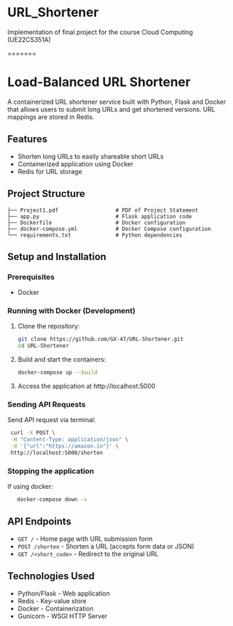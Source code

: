 
# URL_Shortener

Implementation of final project for the course Cloud Computing (UE22CS351A)

=======
# Load-Balanced URL Shortener

A containerized URL shortener service built with Python, Flask and Docker that allows users to submit long URLs and get shortened versions. URL mappings are stored in Redis.

## Features

- Shorten long URLs to easily shareable short URLs
- Containerized application using Docker
- Redis for URL storage

## Project Structure

```
├── Project1.pdf                  # PDF of Project Statement
├── app.py                        # Flask application code
├── Dockerfile                    # Docker configuration
├── docker-compose.yml            # Docker Compose configuration
└── requirements.txt              # Python dependencies
```

## Setup and Installation

### Prerequisites

- Docker

### Running with Docker (Development)

1. Clone the repository:
   ```bash
   git clone https://github.com/GX-47/URL-Shortener.git
   cd URL-Shortener
   ```

2. Build and start the containers:
   ```bash
   docker-compose up --build
   ```

3. Access the application at http://localhost:5000

### Sending API Requests

Send API request via terminal:

   ```bash
    curl -X POST \
    -H "Content-Type: application/json" \
    -d '{"url":"https://amazon.in"}' \
    http://localhost:5000/shorten
   ```

### Stopping the application

If using docker:
```bash
   docker-compose down -v
```


## API Endpoints

- `GET /` - Home page with URL submission form
- `POST /shorten` - Shorten a URL (accepts form data or JSON)
- `GET /<short_code>` - Redirect to the original URL


## Technologies Used

- Python/Flask - Web application
- Redis - Key-value store
- Docker - Containerization
- Gunicorn - WSGI HTTP Server

